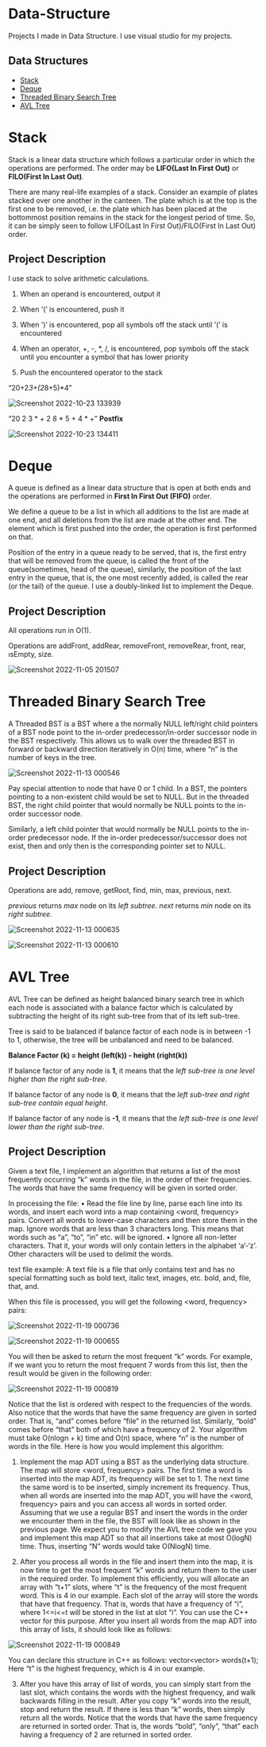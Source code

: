 # Data-Structure
Projects I made in Data Structure. I use visual studio for my projects.


## Data Structures
- [Stack](#stack)
- [Deque](#deque)
- [Threaded Binary Search Tree](#threaded-binary-search-tree)
- [AVL Tree](#avl-tree)


# Stack

Stack is a linear data structure which follows a particular order in which the operations are performed. The order may be **LIFO(Last In First Out)** or **FILO(First In Last Out)**.

There are many real-life examples of a stack. Consider an example of plates stacked over one another in the canteen. The plate which is at the top is the first one to be removed, i.e. the plate which has been placed at the bottommost position remains in the stack for the longest period of time. So, it can be simply seen to follow LIFO(Last In First Out)/FILO(First In Last Out) order.

## Project Description
I use stack to solve arithmetic calculations.

1. When an operand is encountered, output it

2. When ’(’ is encountered, push it

3. When ’)’ is encountered, pop all symbols off the stack until ’(’ is encountered

4. When an operator, +, -, *, /, is encountered, pop symbols off the stack until you encounter a symbol that has
lower priority

5. Push the encountered operator to the stack

“20+2*3+(2*8+5)*4”

![Screenshot 2022-10-23 133939](https://user-images.githubusercontent.com/102357822/197387496-5139aa4d-4e5a-49d6-b1ac-b4806768ebbc.png)


“20 2 3 * + 2 8 * 5 + 4 * +” **Postfix**

![Screenshot 2022-10-23 134411](https://user-images.githubusercontent.com/102357822/197387682-d7127fa2-c27f-4df2-8f4c-e097069ae85c.png)

# Deque

A queue is defined as a linear data structure that is open at both ends and the operations are performed in **First In First Out (FIFO)** order.

We define a queue to be a list in which all additions to the list are made at one end, and all deletions from the list are made at the other end.  The element which is first pushed into the order, the operation is first performed on that.

Position of the entry in a queue ready to be served, that is, the first entry that will be removed from the queue, is called the front of the queue(sometimes, head of the queue), similarly, the position of the last entry in the queue, that is, the one most recently added, is called the rear (or the tail) of the queue.
I use a doubly-linked list to implement the Deque.

## Project Description

All operations run in O(1).

Operations are addFront, addRear, removeFront, removeRear, front, rear, ısEmpty, size.


![Screenshot 2022-11-05 201507](https://user-images.githubusercontent.com/102357822/200132754-6ff105ce-fde7-4a17-b56e-ee28f869c22c.png)


# Threaded Binary Search Tree

A Threaded BST is a BST where a the normally NULL left/right child pointers of a BST node point to the in-order predecessor/in-order successor node in the BST respectively. This allows us to walk over the threaded BST in forward or backward direction iteratively in O(n) time, where “n” is the number of keys in the tree.

![Screenshot 2022-11-13 000546](https://user-images.githubusercontent.com/102357822/201494619-4ce11ce1-3832-4e5b-b8ae-8eb45c342875.png)

Pay special attention to node that have 0 or 1 child. In a BST, the pointers pointing to a non-existent child would be set to NULL. But in the threaded BST, the right child pointer that would normally be NULL points to the in-order successor node.

Similarly, a left child pointer that would normally be NULL points to the in-order predecessor node. If the in-order predecessor/successor does not exist, then and only then is the corresponding pointer set to NULL.

## Project Description

Operations are add, remove, getRoot, find, min, max, previous, next.

*previous* returns *max* node on its *left subtree*.
*next* returns *min* node on its *right subtree*.

![Screenshot 2022-11-13 000635](https://user-images.githubusercontent.com/102357822/201494738-025980fe-f90d-4acc-8aa7-6435f397c5cc.png)

![Screenshot 2022-11-13 000610](https://user-images.githubusercontent.com/102357822/201494740-7ac6ab02-3461-4bbc-8216-0c8d1f127705.png)


# AVL Tree

AVL Tree can be defined as height balanced binary search tree in which each node is associated with a balance factor which is calculated by subtracting the height of its right sub-tree from that of its left sub-tree.

Tree is said to be balanced if balance factor of each node is in between -1 to 1, otherwise, the tree will be unbalanced and need to be balanced.

**Balance Factor (k) = height (left(k)) - height (right(k))**

If balance factor of any node is **1**, it means that the *left sub-tree is one level higher than the right sub-tree*.

If balance factor of any node is **0**, it means that the *left sub-tree and right sub-tree contain equal height*.

If balance factor of any node is **-1**, it means that the *left sub-tree is one level lower than the right sub-tree*.

## Project Description

Given a text file, I implement an algorithm that returns a list of the most frequently occurring “k” words in the file, in the order of their frequencies. The words that have the same frequency will be given in sorted order. 

In processing the file:
• Read the file line by line, parse each line into its words, and insert each word into a map containing <word, frequency> pairs. Convert all words to lower-case characters and then store them in the map. Ignore words that are less than 3 characters long. This means that words such as “a”, “to”, “in” etc. will be ignored.
• Ignore all non-letter characters. That it, your words will only contain letters in the alphabet ‘a’-‘z’. Other characters will be used to delimit the words.

text file example:
A text file is a file that only contains
text and has no special formatting
such as bold text, italic text, images, etc.
bold, and, file, that, and.

When this file is processed, you will get the following <word, frequency> pairs:

![Screenshot 2022-11-19 000736](https://user-images.githubusercontent.com/102357822/202804238-6ece7a9a-82aa-4b63-872b-706a00645177.png)

![Screenshot 2022-11-19 000655](https://user-images.githubusercontent.com/102357822/202804255-e74be090-0504-416f-be44-46ce756cf597.png)

You will then be asked to return the most frequent “k” words. For example, if we want you to return the most frequent 7 words from this list, then the result would be given in the following order:


![Screenshot 2022-11-19 000819](https://user-images.githubusercontent.com/102357822/202804274-045d1cfc-2f14-46ca-bf05-561aea7e7477.png)



Notice that the list is ordered with respect to the frequencies of the words. Also notice that the words that have the same frequency are given in sorted order. That is, “and” comes before “file” in the returned list. Similarly, “bold” comes before “that” both of which have a frequency of 2.
Your algorithm must take O(nlogn + k) time and O(n) space, where “n” is the number of words in the file. Here is how you would implement this algorithm:

1. Implement the map ADT using a BST as the underlying data structure. The map will store <word, frequency> pairs. The first time a word is inserted into the map ADT, its frequency will be set to 1. The next time the same word is to be inserted, simply increment its frequency. Thus, when all words are inserted into the map ADT, you will have the <word, frequency> pairs and you can access all words in sorted order. Assuming that we use a regular BST and insert the words in the order we encounter them in the file, the BST will look like as shown in the previous page. We expect you to modify the AVL tree code we gave you and implement this map ADT so that all insertions take at most O(logN) time. Thus, inserting “N” words would take O(NlogN) time.

2. After you process all words in the file and insert them into the map, it is now time to get the most frequent “k” words and return them to the user in the required order. To implement this efficiently, you will allocate an array with “t+1” slots, where “t” is the frequency of the most frequent word. This is 4 in our example. Each slot of the array will store the words that have that frequency. That is, words that have a frequency of “i”, where 1<=i<=t will be stored in the list at slot “i”. You can use the C++ vector for this purpose. After you insert all words from the map ADT into this array of lists, it should look like as follows:

![Screenshot 2022-11-19 000849](https://user-images.githubusercontent.com/102357822/202804305-02dfa6e2-d84e-4597-9214-eccdae8d74d8.png)

You can declare this structure in C++ as follows: vector<vector<string>> words(t+1);
Here “t” is the highest frequency, which is 4 in our example.

3. After you have this array of list of words, you can simply start from the last slot, which contains the words with the highest frequency, and walk backwards filling in the result. After you copy “k” words into the result, stop and return the result. If there is less than “k” words, then simply return all the words. Notice that the words that have the same frequency are returned in sorted order. That is, the words “bold”, “only”, “that” each having a frequency of 2 are returned in sorted order.

